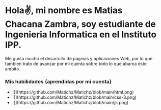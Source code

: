 # Hola✌, mi nombre es Matias Chacana Zambra, soy estudiante de Ingenieria Informatica en el Instituto IPP. 
Me gusta mucho el desarrollo de paginas y aplicaciones Web, por lo que tambien trato de avanzar por mi cuenta sobre todo lo que abarca este ambito.

<h3>Mis habilidades {aprendidas por mi cuenta}</h3> 
<ul>
  <li>![](https://github.com/Matichz/Matichz/blob/main/html.png)</li>
  <li>![](https://github.com/Matichz/Matichz/blob/main/css-3.png)</li>
  <li>![](https://github.com/Matichz/Matichz/blob/main/js.png)</li>
</ul>


